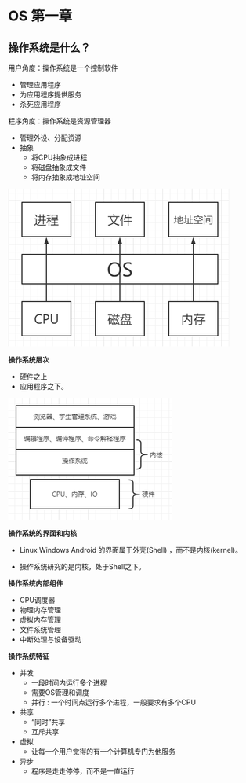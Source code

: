 # OS 第一章

## 操作系统是什么？

用户角度：操作系统是一个控制软件

*   管理应用程序
*   为应用程序提供服务
*   杀死应用程序

程序角度：操作系统是资源管理器

*   管理外设、分配资源
*   抽象
    *   将CPU抽象成进程
    *   将磁盘抽象成文件
    *   将内存抽象成地址空间

![image-20211211215208273](OS/image-20211211215208273.png)

**操作系统层次**

- 硬件之上
- 应用程序之下。

![image-20211211215721447](OS/image-20211211215721447.png)

**操作系统的界面和内核**

- Linux Windows Android 的界面属于外壳(Shell) ，而不是内核(kernel)。

- 操作系统研究的是内核，处于Shell之下。

**操作系统内部组件**

*   CPU调度器
*   物理内存管理
*   虚拟内存管理
*   文件系统管理
*   中断处理与设备驱动

**操作系统特征**

*   并发
    *   一段时间内运行多个进程
    *   需要OS管理和调度
    *   并行 : 一个时间点运行多个进程，一般要求有多个CPU
*   共享
    *   “同时”共享
    *   互斥共享
*   虚拟
    *   让每一个用户觉得的有一个计算机专门为他服务
*   异步
    *   程序是走走停停，而不是一直运行

